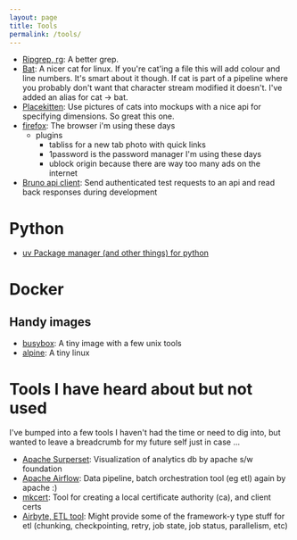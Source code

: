 ```yaml
---
layout: page
title: Tools
permalink: /tools/
---
```


* [Ripgrep, rg](https://github.com/BurntSushi/ripgrep): A better grep.
* [Bat](https://github.com/sharkdp/bat): A nicer cat for linux. If you're cat'ing a file this will add colour and line numbers. It's smart about it though. If cat is part of a pipeline where you probably don't want that character stream modified it doesn't. I've added an alias for cat -> bat.
* [Placekitten](https://placekitten.com/): Use pictures of cats into mockups with a nice api for specifying dimensions. So great this one.
* [firefox](https://www.mozilla.org): The browser i'm using these days
  * plugins
    * tabliss for a new tab photo with quick links
    * 1password is the password manager I'm using these days
    * ublock origin because there are way too many ads on the internet
* [Bruno api client](https://www.usebruno.com/): Send authenticated test requests to an api and read back responses during development

# Python

* [uv Package manager (and other things) for python](https://docs.astral.sh/uv/)

# Docker

## Handy images

* [busybox](https://hub.docker.com/_/busybox): A tiny image with a few unix tools
* [alpine](https://hub.docker.com/_/alpine): A tiny linux

# Tools I have heard about but not used

I've bumped into a few tools I haven't had the time or need to dig into, but wanted to leave a breadcrumb for my future self just in case ...

* [Apache Surperset](https://superset.apache.org/): Visualization of analytics db by apache s/w foundation
* [Apache Airflow](https://airflow.apache.org/): Data pipeline, batch orchestration tool (eg etl) again by apache :)
* [mkcert](https://github.com/FiloSottile/mkcert): Tool for creating a local certificate authority (ca), and client certs
* [Airbyte, ETL tool](https://airbyte.com): Might provide some of the framework-y type stuff for etl (chunking, checkpointing, retry, job state, job status, parallelism, etc)
